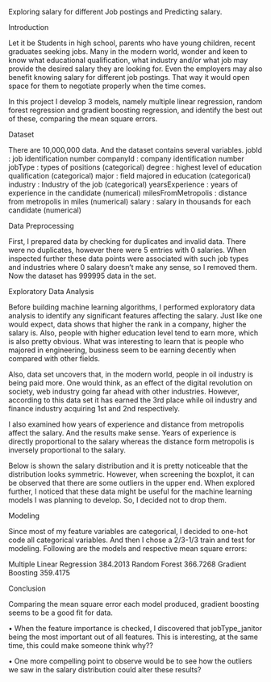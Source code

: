 Exploring salary for different Job postings and Predicting salary.

Introduction

Let it be Students in high school, parents who have young children, recent graduates seeking jobs. Many in the modern world, wonder and keen to know what educational qualification, what industry and/or what job may provide the desired salary they are looking for. Even the employers may also benefit knowing salary for different job postings. That way it would open space for them to negotiate properly when the time comes.

In this project I develop 3 models, namely multiple linear regression, random forest regression and gradient boosting regression, and identify the best out of these, comparing the mean square errors.

Dataset

There are 10,000,000 data. And the dataset contains several variables.
jobId		 	: job identification number 
companyId	 	: company identification number
jobType	 	: types of positions (categorical)
degree		 	: highest level of education qualification (categorical)
major		 	: field majored in education (categorical)
industry		: Industry of the job (categorical)
yearsExperience          : years of experience in the candidate (numerical)
milesFromMetropolis : distance from metropolis in miles (numerical)
salary			: salary in thousands for each candidate (numerical)

Data Preprocessing

First, I prepared data by checking for duplicates and invalid data. There were no duplicates, however there were 5 entries with 0 salaries. When inspected further these data points were associated with such job types and industries where 0 salary doesn’t make any sense, so I removed them. Now the dataset has 999995 data in the set.

Exploratory Data Analysis

Before building machine learning algorithms, I performed exploratory data analysis to identify any significant features affecting the salary. 
Just like one would expect, data shows that higher the rank in a company, higher the salary is. Also, people with higher education level tend to earn more, which is also pretty obvious. What was interesting to learn that is people who majored in engineering, business seem to be earning decently when compared with other fields. 

Also, data set uncovers that, in the modern world, people in oil industry is being paid more. One would think, as an effect of the digital revolution on society, web industry going far ahead with other industries. However, according to this data set it has earned the 3rd place while oil industry and finance industry acquiring 1st and 2nd respectively.
 
I also examined how years of experience and distance from metropolis affect the salary. And the results make sense. Years of experience is directly proportional to the salary whereas the distance form metropolis is inversely proportional to the salary.

Below is shown the salary distribution and it is pretty noticeable that the distribution looks symmetric. However, when screening the boxplot, it can be observed that there are some outliers in the upper end. When explored further, I noticed that these data might be useful for the machine learning models I was planning to develop. So, I decided not to drop them.

Modeling

Since most of my feature variables are categorical, I decided to one-hot code all categorical variables. And then I chose a 2/3-1/3 train and test for modeling.
Following are the models and respective mean square errors:

Multiple Linear Regression	384.2013
Random Forest 	366.7268
Gradient Boosting	359.4175

Conclusion

Comparing the mean square error each model produced, gradient boosting seems to be a good fit for data. 

•	When the feature importance is checked, I discovered that jobType_janitor being the most important out of all features. This is interesting, at the same time, this could make someone think why??

•	One more compelling point to observe would be to see how the outliers we saw in the salary distribution could alter these results?
